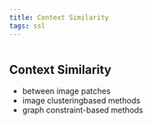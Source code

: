 ```yaml
---
title: Context Similarity
tags: ssl
---
```

```toc
```
## Context Similarity
- between image patches 
- image clusteringbased methods 
- graph constraint-based methods




